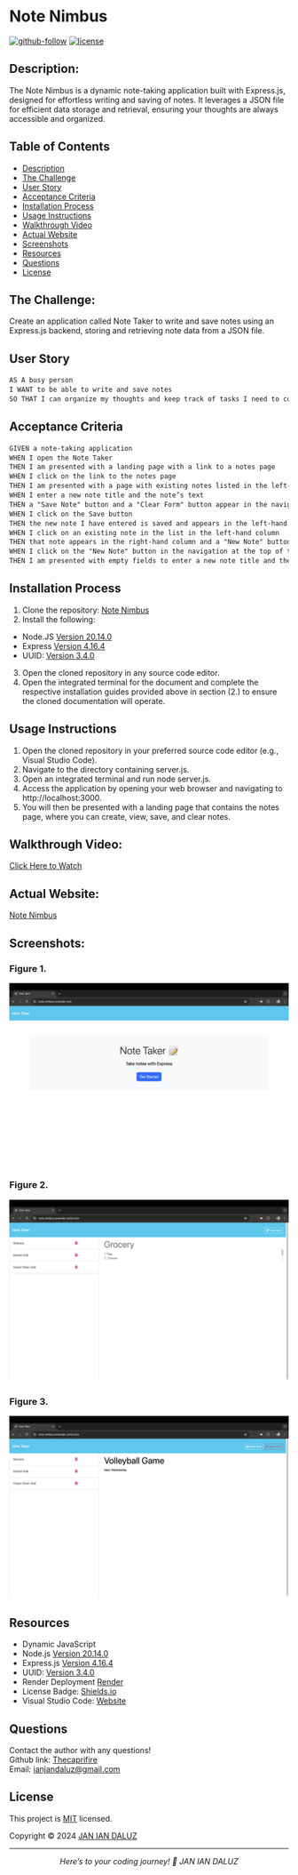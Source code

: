 # Note Nimbus

[![github-follow](https://img.shields.io/github/followers/Thecaprifire?label=Follow&logoColor=purple&style=social)](https://github.com/Thecaprifire)
[![license](https://img.shields.io/badge/License-MIT-brightgreen.svg)](https://choosealicense.com/licenses/mit/)
  
## Description:
The Note Nimbus is a dynamic note-taking application built with Express.js, designed for effortless writing and saving of notes. It leverages a JSON file for efficient data storage and retrieval, ensuring your thoughts are always accessible and organized.

 ## Table of Contents
  * [Description](#description)
  * [The Challenge](#the-challenge)
  * [User Story](#user-story)
  * [Acceptance Criteria](#acceptance-criteria)
  * [Installation Process](#installation-process)
  * [Usage Instructions](#usage-instructions)
  * [Walkthrough Video](#walkthrough-video)
  * [Actual Website](#actual-website)
  * [Screenshots](#screenshots)
  * [Resources](#resources)
  * [Questions](#questions)
  * [License](#license)

## The Challenge:
Create an application called Note Taker to write and save notes using an Express.js backend, storing and retrieving note data from a JSON file.


## User Story
```md
AS A busy person
I WANT to be able to write and save notes
SO THAT I can organize my thoughts and keep track of tasks I need to complete
```

## Acceptance Criteria
```md
GIVEN a note-taking application
WHEN I open the Note Taker
THEN I am presented with a landing page with a link to a notes page
WHEN I click on the link to the notes page
THEN I am presented with a page with existing notes listed in the left-hand column, plus empty fields to enter a new note title and the note’s text in the right-hand column
WHEN I enter a new note title and the note’s text
THEN a "Save Note" button and a "Clear Form" button appear in the navigation at the top of the page
WHEN I click on the Save button
THEN the new note I have entered is saved and appears in the left-hand column with the other existing notes and the buttons in the navigation disappear
WHEN I click on an existing note in the list in the left-hand column
THEN that note appears in the right-hand column and a "New Note" button appears in the navigation
WHEN I click on the "New Note" button in the navigation at the top of the page
THEN I am presented with empty fields to enter a new note title and the note’s text in the right-hand column and the button disappears
```

## Installation Process
1. Clone the repository: [Note Nimbus](https://github.com/Thecaprifire/note-nimbus)
2. Install the following:
- Node.JS [Version 20.14.0](https://nodejs.org/en/blog/release/v20.14.0/) 
- Express [Version 4.16.4](https://www.npmjs.com/package/express/v/4.16.4)
- UUID: [Version 3.4.0](https://www.npmjs.com/package/uuid/v/3.4.0?activeTab=versions)
3. Open the cloned repository in any source code editor.
4. Open the integrated terminal for the document and complete the respective installation guides provided above in section (2.) to ensure the cloned documentation will operate.


## Usage Instructions
1.	Open the cloned repository in your preferred source code editor (e.g., Visual Studio Code).
2.	Navigate to the directory containing server.js.
3.	Open an integrated terminal and run node server.js.
4.	Access the application by opening your web browser and navigating to http://localhost:3000.
5.	You will then be presented with a landing page that contains the notes page, where you can create, view, save, and clear notes.


## Walkthrough Video:
[Click Here to Watch](https://youtu.be/sv7BrslOOwE?si=ES1h9TzQtAuHhy4f)

## Actual Website:
[Note Nimbus](https://note-nimbus.onrender.com)

## Screenshots:
### Figure 1.
![](./assets/images/screenshot1.png) 
### Figure 2.
![](./assets/images/screenshot2.png)
### Figure 3.
![](./assets/images/screenshot3.png)

## Resources
- Dynamic JavaScript
- Node.js [Version 20.14.0](https://nodejs.org/en/blog/release/v20.14.0/)
- Express.js [Version 4.16.4](https://www.npmjs.com/package/express/v/4.16.4)
- UUID: [Version 3.4.0](https://www.npmjs.com/package/uuid/v/3.4.0?activeTab=versions)
- Render Deployment [Render](https://render.com/)
- License Badge: [Shields.io](https://shields.io/)
- Visual Studio Code: [Website](https://code.visualstudio.com/)

  
## Questions
  Contact the author with any questions!<br>
  Github link: [Thecaprifire](https://github.com/Thecaprifire)<br>
  Email: ianjandaluz@gmail.com


## License
  This project is [MIT](https://choosealicense.com/licenses/mit/) licensed.<br />

  Copyright © 2024 [JAN IAN DALUZ](https://github.com/Thecaprifire)
  
  <hr>
  <p align='center'><i>
  Here’s to your coding journey! 🎉 JAN IAN DALUZ
  </i></p>